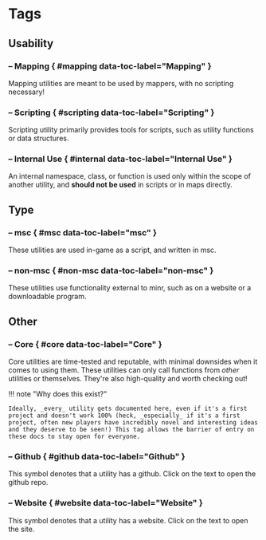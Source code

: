 # Tags

## Usability

### <!-- minrdocs:mapping --> – Mapping { #mapping data-toc-label="Mapping" }

Mapping utilities are meant to be used by mappers, with no scripting necessary!

### <!-- minrdocs:scripting --> – Scripting { #scripting data-toc-label="Scripting" }

Scripting utility primarily provides tools for scripts, such as utility functions or data structures.

### <!-- minrdocs:internal --> – Internal Use { #internal data-toc-label="Internal Use" }

An internal namespace, class, or function is used only within the scope of another utility, and **should not be used** in scripts or in maps directly.

## Type

### <!-- minrdocs:msc --> – msc { #msc data-toc-label="msc" }

These utilities are used in-game as a script, and written in msc.

### <!-- minrdocs:non_msc --> – non-msc { #non-msc data-toc-label="non-msc" }

These utilities use functionality external to minr, such as on a website or a downloadable program.

## Other

### <!-- minrdocs:core --> – Core { #core data-toc-label="Core" }

Core utilities are time-tested and reputable, with minimal downsides when it comes to using them. These utilities can only call functions from _other_ <!-- minrdocs:core --> utilities or themselves. They're also high-quality and worth checking out!

!!! note "Why does this exist?"

    Ideally, _every_ utility gets documented here, even if it's a first project and doesn't work 100% (heck, _especially_ if it's a first project, often new players have incredibly novel and interesting ideas and they deserve to be seen!) This tag allows the barrier of entry on these docs to stay open for everyone. 

### <!-- minrdocs:github https://github.com/github/docs --> – Github { #github data-toc-label="Github" }

This symbol denotes that a utility has a github. Click on the text to open the github repo.

### <!-- minrdocs:website https://example.com --> – Website { #website data-toc-label="Website" }

This symbol denotes that a utility has a website. Click on the text to open the site.